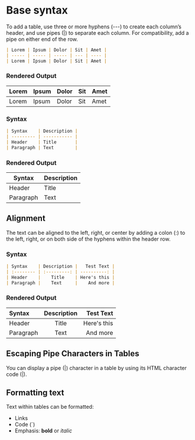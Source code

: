 # Base syntax

To add a table, use three or more hyphens (---) to create each column’s header,
and use pipes (|) to separate each column. For compatibility, add a pipe on
either end of the row.
```md
| Lorem | Ipsum | Dolor | Sit | Amet |
| ----- | ----- | ----- | --- | ---- |
| Lorem | Ipsum | Dolor | Sit | Amet |
```

### Rendered Output

| Lorem | Ipsum | Dolor | Sit | Amet |
| ----- | ----- | ----- | --- | ---- |
| Lorem | Ipsum | Dolor | Sit | Amet |

### Syntax

```md
| Syntax    | Description |
| --------- | ----------- |
| Header    | Title       |
| Paragraph | Text        |
```

### Rendered Output

| Syntax    | Description |
| --------- | ----------- |
| Header    | Title       |
| Paragraph | Text        |

<!-- Alignment {{{ -->
## Alignment

The text can be aligned to the left, right, or center by adding a colon (:) to
the left, right, or on both side of the hyphens within the header row.

### Syntax

```md
| Syntax    | Description |   Test Text |
| :-------- | :---------: | ----------: |
| Header    |    Title    | Here's this |
| Paragraph |    Text     |    And more |
```

### Rendered Output

| Syntax    | Description |   Test Text |
| :-------- | :---------: | ----------: |
| Header    |    Title    | Here's this |
| Paragraph |    Text     |    And more |
<!-- }}} -->

## Escaping Pipe Characters in Tables

You can display a pipe (|) character in a table by using its HTML character code
(&#124;).

## Formatting text

Text within tables can be formatted:

- Links
- Code (`)
- Emphasis: **bold** or _italic_
